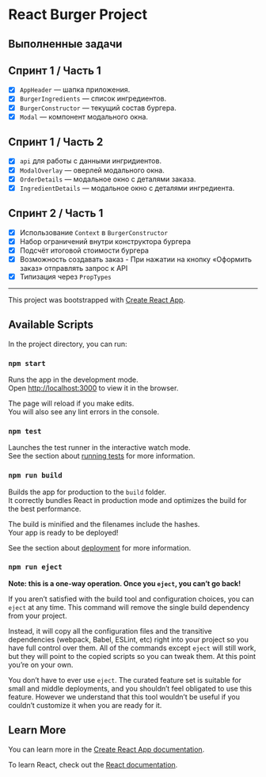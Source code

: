 # React Burger Project

## Выполненные задачи

## Спринт 1 / Часть 1

- [x] `AppHeader` — шапка приложения.
- [x] `BurgerIngredients` — список ингредиентов.
- [x] `BurgerConstructor` — текущий состав бургера.
- [x] `Modal` — компонент модального окна.

## Спринт 1 / Часть 2
- [x] `api` для работы с данными ингридиентов.
- [x] `ModalOverlay` — оверлей модального окна.
- [x] `OrderDetails` — модальное окно с деталями заказа.
- [x] `IngredientDetails` — модальное окно с деталями ингрeдиента.

## Спринт 2 / Часть 1

- [x] Использование `Context` в `BurgerConstructor`
- [x] Набор ограничений внутри конструктора бургера
- [x] Подсчёт итоговой стоимости бургера
- [x] Возможность создавать заказ - При нажатии на кнопку «Оформить заказ» отправлять запрос к API
- [x] Типизация через `PropTypes`
---

This project was bootstrapped with [Create React App](https://github.com/facebook/create-react-app).

## Available Scripts

In the project directory, you can run:

### `npm start`

Runs the app in the development mode.\
Open [http://localhost:3000](http://localhost:3000) to view it in the browser.

The page will reload if you make edits.\
You will also see any lint errors in the console.

### `npm test`

Launches the test runner in the interactive watch mode.\
See the section about [running tests](https://facebook.github.io/create-react-app/docs/running-tests) for more information.

### `npm run build`

Builds the app for production to the `build` folder.\
It correctly bundles React in production mode and optimizes the build for the best performance.

The build is minified and the filenames include the hashes.\
Your app is ready to be deployed!

See the section about [deployment](https://facebook.github.io/create-react-app/docs/deployment) for more information.

### `npm run eject`

**Note: this is a one-way operation. Once you `eject`, you can’t go back!**

If you aren’t satisfied with the build tool and configuration choices, you can `eject` at any time. This command will remove the single build dependency from your project.

Instead, it will copy all the configuration files and the transitive dependencies (webpack, Babel, ESLint, etc) right into your project so you have full control over them. All of the commands except `eject` will still work, but they will point to the copied scripts so you can tweak them. At this point you’re on your own.

You don’t have to ever use `eject`. The curated feature set is suitable for small and middle deployments, and you shouldn’t feel obligated to use this feature. However we understand that this tool wouldn’t be useful if you couldn’t customize it when you are ready for it.

## Learn More

You can learn more in the [Create React App documentation](https://facebook.github.io/create-react-app/docs/getting-started).

To learn React, check out the [React documentation](https://reactjs.org/).
